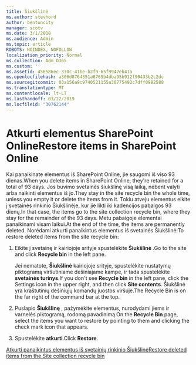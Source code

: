 ```yaml
---
title: Šiukšlinė
ms.author: stevhord
author: bentoncity
manager: scotv
ms.date: 3/1/2018
ms.audience: Admin
ms.topic: article
ROBOTS: NOINDEX, NOFOLLOW
localization_priority: Normal
ms.collection: Adm_O365
ms.custom: ''
ms.assetid: 456586ec-330c-41be-b2f9-65f9947eb41a
ms.openlocfilehash: a306d8764351a8769b4dba95b912f90433b2c2dc
ms.sourcegitcommit: 03a156a9c9740521155a30775492c7dff0982588
ms.translationtype: MT
ms.contentlocale: lt-LT
ms.lasthandoff: 03/22/2019
ms.locfileid: "30762144"
---
```

# <a name="restore-items-in-sharepoint-online"></a><span data-ttu-id="6e661-102">Atkurti elementus SharePoint Online</span><span class="sxs-lookup"><span data-stu-id="6e661-102">Restore items in SharePoint Online</span></span>

<span data-ttu-id="6e661-103">Kai panaikinate elementus iš SharePoint Online, jie saugomi iš viso 93 dienas.</span><span class="sxs-lookup"><span data-stu-id="6e661-103">When you delete items in SharePoint Online, they're retained for a total of 93 days.</span></span> <span data-ttu-id="6e661-104">Jos buvimo svetainės šiukšlinę visą laiką, nebent valyti arba naikinti elementus iš jo.</span><span class="sxs-lookup"><span data-stu-id="6e661-104">They stay in the site recycle bin the whole time, unless you empty it or delete the items from it.</span></span> <span data-ttu-id="6e661-105">Tokiu atveju elementus eikite į svetainės rinkinio Šiukšlinėje, kur jie likti iki kadencijos pabaigos 93 dienų.</span><span class="sxs-lookup"><span data-stu-id="6e661-105">In that case, the items go to the site collection recycle bin, where they stay for the remainder of the 93 days.</span></span> <span data-ttu-id="6e661-106">Metu pabaigoje elementai panaikinami visam laikui.</span><span class="sxs-lookup"><span data-stu-id="6e661-106">At the end of the time, the items are permanently deleted.</span></span> <span data-ttu-id="6e661-107">Norėdami atkurti panaikintus elementus iš svetainės Šiukšlinė:</span><span class="sxs-lookup"><span data-stu-id="6e661-107">To restore deleted items from the site recycle bin:</span></span>
  
1. <span data-ttu-id="6e661-108">Eikite į svetainę ir kairiojoje srityje spustelėkite **Šiukšlinė** .</span><span class="sxs-lookup"><span data-stu-id="6e661-108">Go to the site and click **Recycle bin** in the left pane.</span></span> 
    
    <span data-ttu-id="6e661-109">Jei nematote, **Šiukšlinė** kairiojoje srityje, spustelėkite nustatymų piktogramą viršutiniame dešiniajame kampe, ir tada spustelėkite **svetainės turinys**.</span><span class="sxs-lookup"><span data-stu-id="6e661-109">If you don't see **Recycle bin** in the left pane, click the Settings icon in the upper right, and then click **Site contents**.</span></span> <span data-ttu-id="6e661-110">Šiukšlinė yra kraštutinių dešiniųjų komandų juostos viršuje.</span><span class="sxs-lookup"><span data-stu-id="6e661-110">The Recycle Bin is on the far right of the command bar at the top.</span></span>
    
2. <span data-ttu-id="6e661-111">Puslapio **Šiukšlinę** , pažymėkite elementus, nurodydami jiems ir varnelės piktogramą, rodomą pavadinimą.</span><span class="sxs-lookup"><span data-stu-id="6e661-111">On the **Recycle Bin** page, select the items you want to restore by pointing to them and clicking the check mark icon that appears.</span></span> 
    
3. <span data-ttu-id="6e661-112">Spustelėkite **atkurti**.</span><span class="sxs-lookup"><span data-stu-id="6e661-112">Click **Restore**.</span></span>
    
[<span data-ttu-id="6e661-113">Atkurti panaikintus elementus iš svetainių rinkinio Šiukšlinė</span><span class="sxs-lookup"><span data-stu-id="6e661-113">Restore deleted items from the Site collection recycle bin</span></span>](https://go.microsoft.com/fwlink/?linkid=866439)
  

